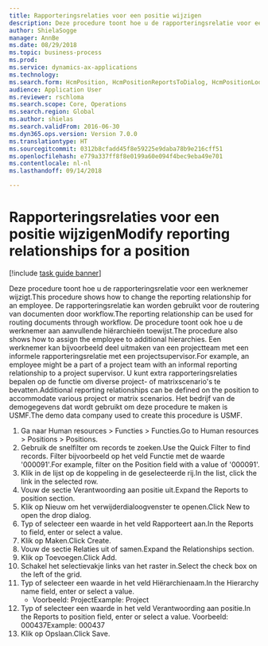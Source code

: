 ```yaml
--- 
title: Rapporteringsrelaties voor een positie wijzigen
description: Deze procedure toont hoe u de rapporteringsrelatie voor een werknemer wijzigt.
author: ShielaSogge
manager: AnnBe
ms.date: 08/29/2018
ms.topic: business-process
ms.prod: 
ms.service: dynamics-ax-applications
ms.technology: 
ms.search.form: HcmPosition, HcmPositionReportsToDialog, HcmPositionLookup
audience: Application User
ms.reviewer: rschloma
ms.search.scope: Core, Operations
ms.search.region: Global
ms.author: shielas
ms.search.validFrom: 2016-06-30
ms.dyn365.ops.version: Version 7.0.0
ms.translationtype: HT
ms.sourcegitcommit: 0312b8cfadd45f8e59225e9daba78b9e216cff51
ms.openlocfilehash: e779a337ff8f8e0199a60e094f4bec9eba49e701
ms.contentlocale: nl-nl
ms.lasthandoff: 09/14/2018

---
```

# <a name="modify-reporting-relationships-for-a-position"></a><span data-ttu-id="1e2bd-103">Rapporteringsrelaties voor een positie wijzigen</span><span class="sxs-lookup"><span data-stu-id="1e2bd-103">Modify reporting relationships for a position</span></span>

[!include [task guide banner](../../includes/task-guide-banner.md)]

<span data-ttu-id="1e2bd-104">Deze procedure toont hoe u de rapporteringsrelatie voor een werknemer wijzigt.</span><span class="sxs-lookup"><span data-stu-id="1e2bd-104">This procedure shows how to change the reporting relationship for an employee.</span></span> <span data-ttu-id="1e2bd-105">De rapporteringsrelatie kan worden gebruikt voor de routering van documenten door workflow.</span><span class="sxs-lookup"><span data-stu-id="1e2bd-105">The reporting relationship can be used for routing documents through workflow.</span></span> <span data-ttu-id="1e2bd-106">De procedure toont ook hoe u de werknemer aan aanvullende hiërarchieën toewijst.</span><span class="sxs-lookup"><span data-stu-id="1e2bd-106">The procedure also shows how to assign the employee to additional hierarchies.</span></span> <span data-ttu-id="1e2bd-107">Een werknemer kan bijvoorbeeld deel uitmaken van een projectteam met een informele rapporteringsrelatie met een projectsupervisor.</span><span class="sxs-lookup"><span data-stu-id="1e2bd-107">For example, an employee might be a part of a project team with an informal reporting relationship to a project supervisor.</span></span> <span data-ttu-id="1e2bd-108">U kunt extra rapporteringsrelaties bepalen op de functie om diverse project- of matrixscenario's te bevatten.</span><span class="sxs-lookup"><span data-stu-id="1e2bd-108">Additional reporting relationships can be defined on the position to accommodate various project or matrix scenarios.</span></span> <span data-ttu-id="1e2bd-109">Het bedrijf van de demogegevens dat wordt gebruikt om deze procedure te maken is USMF.</span><span class="sxs-lookup"><span data-stu-id="1e2bd-109">The demo data company used to create this procedure is USMF.</span></span>

1. <span data-ttu-id="1e2bd-110">Ga naar Human resources > Functies > Functies.</span><span class="sxs-lookup"><span data-stu-id="1e2bd-110">Go to Human resources > Positions > Positions.</span></span>
2. <span data-ttu-id="1e2bd-111">Gebruik de snelfilter om records te zoeken.</span><span class="sxs-lookup"><span data-stu-id="1e2bd-111">Use the Quick Filter to find records.</span></span> <span data-ttu-id="1e2bd-112">Filter bijvoorbeeld op het veld Functie met de waarde '000091'.</span><span class="sxs-lookup"><span data-stu-id="1e2bd-112">For example, filter on the Position field with a value of '000091'.</span></span>
3. <span data-ttu-id="1e2bd-113">Klik in de lijst op de koppeling in de geselecteerde rij.</span><span class="sxs-lookup"><span data-stu-id="1e2bd-113">In the list, click the link in the selected row.</span></span>
4. <span data-ttu-id="1e2bd-114">Vouw de sectie Verantwoording aan positie uit.</span><span class="sxs-lookup"><span data-stu-id="1e2bd-114">Expand the Reports to position section.</span></span>
5. <span data-ttu-id="1e2bd-115">Klik op Nieuw om het verwijderdialoogvenster te openen.</span><span class="sxs-lookup"><span data-stu-id="1e2bd-115">Click New to open the drop dialog.</span></span>
6. <span data-ttu-id="1e2bd-116">Typ of selecteer een waarde in het veld Rapporteert aan.</span><span class="sxs-lookup"><span data-stu-id="1e2bd-116">In the Reports to field, enter or select a value.</span></span>
7. <span data-ttu-id="1e2bd-117">Klik op Maken.</span><span class="sxs-lookup"><span data-stu-id="1e2bd-117">Click Create.</span></span>
8. <span data-ttu-id="1e2bd-118">Vouw de sectie Relaties uit of samen.</span><span class="sxs-lookup"><span data-stu-id="1e2bd-118">Expand the Relationships section.</span></span>
9. <span data-ttu-id="1e2bd-119">Klik op Toevoegen.</span><span class="sxs-lookup"><span data-stu-id="1e2bd-119">Click Add.</span></span>
10. <span data-ttu-id="1e2bd-120">Schakel het selectievakje links van het raster in.</span><span class="sxs-lookup"><span data-stu-id="1e2bd-120">Select the check box on the left of the grid.</span></span>
11. <span data-ttu-id="1e2bd-121">Typ of selecteer een waarde in het veld Hiërarchienaam.</span><span class="sxs-lookup"><span data-stu-id="1e2bd-121">In the Hierarchy name field, enter or select a value.</span></span>
    * <span data-ttu-id="1e2bd-122">Voorbeeld: Project</span><span class="sxs-lookup"><span data-stu-id="1e2bd-122">Example: Project</span></span>  
12. <span data-ttu-id="1e2bd-123">Typ of selecteer een waarde in het veld Verantwoording aan positie.</span><span class="sxs-lookup"><span data-stu-id="1e2bd-123">In the Reports to position field, enter or select a value.</span></span>  <span data-ttu-id="1e2bd-124">Voorbeeld: 000437</span><span class="sxs-lookup"><span data-stu-id="1e2bd-124">Example:  000437</span></span>
13. <span data-ttu-id="1e2bd-125">Klik op Opslaan.</span><span class="sxs-lookup"><span data-stu-id="1e2bd-125">Click Save.</span></span>


